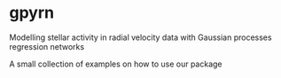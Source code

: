 # gpyrn
Modelling stellar activity in radial velocity data with Gaussian processes regression networks

A small collection of examples on how to use our package

